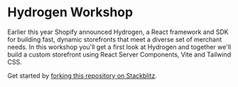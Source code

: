 # Hydrogen Workshop

Earlier this year Shopify announced Hydrogen, a React framework and SDK for building fast, dynamic storefronts that meet a diverse set of merchant needs. In this workshop you'll get a first look at Hydrogen and together we'll build a custom storefront using React Server Components, Vite and Tailwind CSS.

Get started by [forking this repository on Stackblitz](https://stackblitz.com/github/Shopify/hydrogen-workshop).

